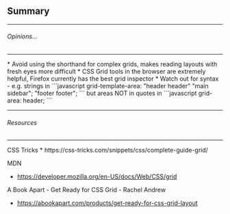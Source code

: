 ## Summary

----

###### Opinions...
<hr />
* Avoid using the shorthand for complex grids, makes reading layouts with fresh eyes more difficult
* CSS Grid tools in the browser are extremely helpful, Firefox currently has the best grid inspector
* Watch out for syntax - e.g. strings in 
```javascript
grid-template-area: 
  "header header"
  "main sidebar";
  "footer footer";
``` 
but areas NOT in quotes in 
```javascript
grid-area: header;
```

----

###### Resources
<hr />
CSS Tricks
  * https://css-tricks.com/snippets/css/complete-guide-grid/

MDN
  * https://developer.mozilla.org/en-US/docs/Web/CSS/grid

A Book Apart - Get Ready for CSS Grid - Rachel Andrew
  * https://abookapart.com/products/get-ready-for-css-grid-layout

